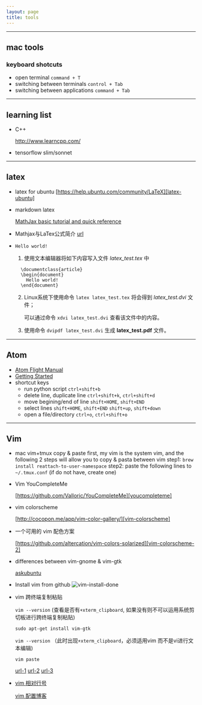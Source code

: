 ```yaml
---
layout: page
title: tools
---
```


---
## mac tools
### keyboard shotcuts
  * open terminal `command + T`
  * switching between terminals `control + Tab`
  * switching between applications `command + Tab`
  
---
## learning list
* C++ 
 
  http://www.learncpp.com/

* tensorflow slim/sonnet

---

## latex
* latex for ubuntu [https://help.ubuntu.com/community/LaTeX][latex-ubuntu]
* markdown latex

  [MathJax basic tutorial and quick reference][mathjax]

* Mathjax与LaTex公式简介 [url][mathjax-formular]

* `Hello world!`
  1. 使用文本编辑器将如下内容写入文件 *latex_test.tex* 中
    ```
      \documentclass{article}
      \begin{document}
        Hello world!
      \end{document}
    ```
  2. Linux系统下使用命令 `latex latex_test.tex` 将会得到 *latex_test.dvi* 文件；
    
      可以通过命令 `xdvi latex_test.dvi` 查看该文件中的内容。

  3. 使用命令 `dvipdf latex_test.dvi` 生成 **latex_test.pdf** 文件。


[latex-ubuntu]: https://help.ubuntu.com/community/LaTeX
[mathjax]: http://meta.math.stackexchange.com/questions/5020/mathjax-basic-tutorial-and-quick-reference
[mathjax-formular]: http://mlworks.cn/posts/introduction-to-mathjax-and-latex-expression/

---

## Atom
* [Atom Flight Manual][atom-flight-manual]
* [Getting Started][getting-started]
* shortcut keys
  * run python script
  `ctrl+shift+b`
  * delete line, duplicate line
  `ctrl+shift+k`, `ctrl+shift+d`
  * move begining/end of line
  `shift+HOME`, `shift+END`
  * select lines
  `shift+HOME`, `shift+END`
  `shift+up`, `shift+down`
  * open a file/directory
  `ctrl+o`, `ctrl+shift+o`

[atom-flight-manual]: http://flight-manual.atom.io/
[getting-started]: http://flight-manual.atom.io/getting-started/sections/why-atom/

---

## Vim
* mac vim+tmux copy & paste
    first, my vim is the system vim, and the following 2 steps will allow you to copy & pasta between vim
    step1: `brew install reattach-to-user-namespace`
    step2: paste the following lines to `~/.tmux.conf` (if do not have, create one)
        ```
        ```
    
* Vim YouCompleteMe

  [https://github.com/Valloric/YouCompleteMe][youcompleteme]
* vim colorscheme

  [http://cocopon.me/app/vim-color-gallery/][vim-colorscheme]
* 一个可用的 vim 配色方案

  [https://github.com/altercation/vim-colors-solarized][vim-colorscheme-2]
* differences between vim-gnome & vim-gtk

  [askubuntu][askubuntu]


* Install vim from github
 ![vim-install-done](http://obmpvqs90.bkt.clouddn.com/vim-installation-done.png)

* vim 跨终端复制粘贴

  `vim --version` (查看是否有`+xterm_clipboard`, 如果没有则不可以运用系统剪切板进行跨终端复制粘贴)

  `sudo apt-get install vim-gtk`

  `vim --version` （此时出现`+xterm_clipboard`，必须适用vim 而不是vi进行文本编辑)

  `vim paste`

  [url-1](http://linux.cn/article-2751-1.html)
  [url-2](http://www.cnblogs.com/jianyungsun/archive/2011/03/19/1988855.html)
  [url-3](http://linux.vbird.org/linux_basic/0310vi.php#vim_ws)

* [vim 相对行号](http://jeffkreeftmeijer.com/2012/relative-line-numbers-in-vim-for-super-fast-movement/)

  [vim 配置博客](http://blog.csdn.net/wklken/article/details/9076621)



[vim-colorscheme]: http://cocopon.me/app/vim-color-gallery/
[vim-colorscheme-2]: https://github.com/altercation/vim-colors-solarized
[youcompleteme]: https://github.com/Valloric/YouCompleteMe
[askubuntu]: http://askubuntu.com/questions/281886/what-are-the-differences-between-the-different-vim-packages-available-in-ubuntu
